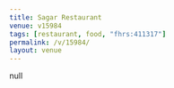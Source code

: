 ```yaml
---
title: Sagar Restaurant
venue: v15984
tags: [restaurant, food, "fhrs:411317"]
permalink: /v/15984/
layout: venue
---
```

null